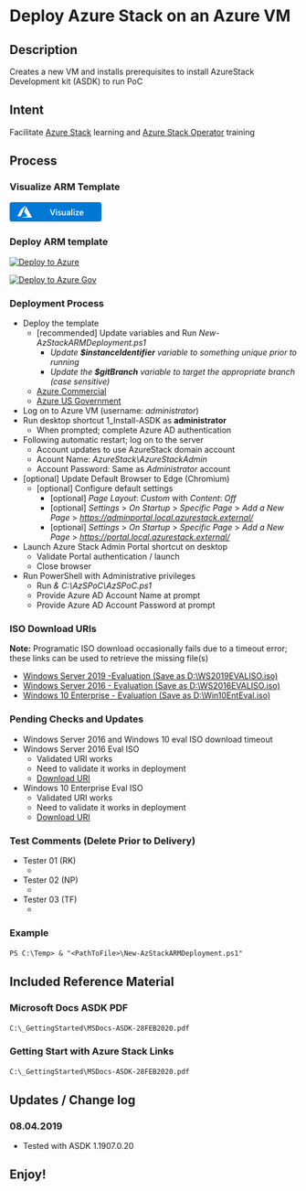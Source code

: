 # __Deploy Azure Stack on an Azure VM__

## __Description__

Creates a new VM and installs prerequisites to install AzureStack Development kit (ASDK) to run PoC


## __Intent__

Facilitate [Azure Stack](https://azure.microsoft.com/en-us/overview/azure-stack/) learning and [Azure Stack Operator](https://azure.microsoft.com/en-us/blog/why-your-team-needs-an-azure-stack-operator/) training


## __Process__

### __Visualize ARM Template__

[![Visualize](https://raw.githubusercontent.com/Azure/azure-quickstart-templates/master/1-CONTRIBUTION-GUIDE/images/visualizebutton.png)](http://armviz.io/#/?load=https%3A%2F%2Fraw.githubusercontent.com%2FRKauf00%2FAzureStackDevKit%2Fmaster%2Fazuredeploy.json)


### __Deploy ARM template__

[![Deploy to Azure](https://azuredeploy.net/deploybutton.png)](https://portal.azure.com/#create/Microsoft.Template/uri/https%3A%2F%2Fraw.githubusercontent.com%2FRKauf00%2FAzureStackDevKit%2Fmaster%2Fazuredeploy.json)

[![Deploy to Azure Gov](https://azuredeploy.net/AzureGov.png)](https://portal.azure.us/#create/Microsoft.Template/uri/https%3A%2F%2Fraw.githubusercontent.com%2FRKauf00%2FAzureStackDevKit%2Fmaster%2Fazuredeploy.json)


### __Deployment Process__

  
  - Deploy the template
    - [recommended] Update variables and Run *New-AzStackARMDeployment.ps1*
       - *Update __$instanceIdentifier__ variable to something unique prior to running*
       - *Update the __$gitBranch__ variable to target the appropriate branch (case sensitive)*
    - [Azure Commercial](https://aka.ms/Azure-AzStackPOC)
    - [Azure US Government](https://aka.ms/AzureGov-AzStackPOC)
  - Log on to Azure VM (username: _administrator_)
  - Run desktop shortcut 1_Install-ASDK as **administrator**
    - When prompted; complete Azure AD authentication
  - Following automatic restart; log on to the server
    - Account updates to use AzureStack domain account
    - Acount Name: _AzureStack\AzureStackAdmin_
    - Account Password: Same as _Administrator_ account
  - [optional] Update Default Browser to Edge (Chromium)
    - [optional] Configure default settings
      - [optional] *Page Layout*: *Custom* with *Content*: *Off*
      - [optional] *Settings* > *On Startup* > *Specific Page* > *Add a New Page* > *https://adminportal.local.azurestack.external/*
      - [optional] *Settings* > *On Startup* > *Specific Page* > *Add a New Page* > *https://portal.local.azurestack.external/*
  - Launch Azure Stack Admin Portal shortcut on desktop
    - Validate Portal authentication / launch
    - Close browser
  - Run PowerShell with Administrative privileges
    - Run *& C:\AzSPoC\AzSPoC.ps1*
    - Provide Azure AD Account Name at prompt
    - Provide Azure AD Account Password at prompt


### __ISO Download URIs__

__Note:__ Programatic ISO download occasionally fails due to a timeout error; these links can be used to retrieve the missing file(s)

 - [Windows Server 2019 -Evaluation (Save as D:\WS2019EVALISO.iso)](https://software-download.microsoft.com/download/17763.253.190108-0006.rs5_release_svc_refresh_SERVER_EVAL_x64FRE_en-us.iso)
 - [Windows Server 2016 - Evaluation (Save as D:\WS2016EVALISO.iso)](http://download.microsoft.com/download/1/4/9/149D5452-9B29-4274-B6B3-5361DBDA30BC/14393.0.161119-1705.RS1_REFRESH_SERVER_EVAL_X64FRE_EN-US.ISO)
 - [Windows 10 Enterprise - Evaluation (Save as D:\Win10EntEval.iso)](https://software-download.microsoft.com/download/18363.418.191007-0143.19h2_release_svc_refresh_CLIENTENTERPRISEEVAL_OEMRET_x64FRE_en-us.iso)


### __Pending Checks and Updates__

 - Windows Server 2016 and Windows 10 eval ISO download timeout
  - Windows Server 2016 Eval ISO
    - Validated URI works
    - Need to validate it works in deployment
    - [Download URI](http://download.microsoft.com/download/1/4/9/149D5452-9B29-4274-B6B3-5361DBDA30BC/14393.0.161119-1705.RS1_REFRESH_SERVER_EVAL_X64FRE_EN-US.ISO)
  - Windows 10 Enterprise Eval ISO
    - Validated URI works
    - Need to validate it works in deployment
    - [Download URI](https://software-download.microsoft.com/download/18363.418.191007-0143.19h2_release_svc_refresh_CLIENTENTERPRISEEVAL_OEMRET_x64FRE_en-us.iso)


### __Test Comments (Delete Prior to Delivery)__
 - Tester 01 (RK)
   - <Place test notes here>
 - Tester 02 (NP)
   - <Place test notes here>
 - Tester 03 (TF)
   - <Place test notes here>
  


### __Example__

`
PS C:\Temp> & "<PathToFile>\New-AzStackARMDeployment.ps1"
`


## __Included Reference Material__

### __Microsoft Docs ASDK PDF__

`
C:\_GettingStarted\MSDocs-ASDK-28FEB2020.pdf
`

### __Getting Start with Azure Stack Links__

`
C:\_GettingStarted\MSDocs-ASDK-28FEB2020.pdf
`

## __Updates / Change log__

### __08.04.2019__
- Tested with ASDK 1.1907.0.20


## **Enjoy!**
